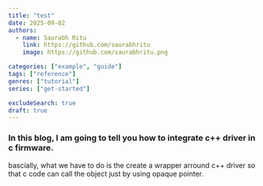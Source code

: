 ```yaml
---
title: "test"
date: 2025-09-02
authors:
  - name: Saurabh Ritu
    link: https://github.com/saurabhritu
    image: https://github.com/saurabhritu.png

categories: ["example", "guide"]
tags: ["reference"]
genres: ["tutorial"]
series: ["get-started"]

excludeSearch: true
draft: true
---
```


### In this blog, I am going to tell you how to integrate c++ driver in c firmware. </br>

bascially, what we have to do is the create a wrapper arround c++ driver so that c code can call the object just by using opaque pointer.